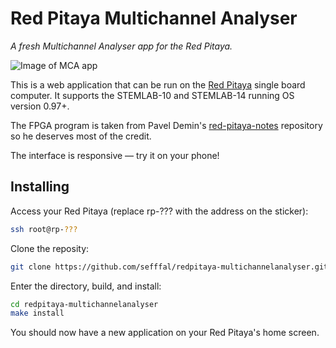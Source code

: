 # Red Pitaya Multichannel Analyser
*A fresh Multichannel Analyser app for the Red Pitaya.*

![Image of MCA app](https://raw.githubusercontent.com/sefffal/redpitaya-multichannelanalyser/master/assets/mca.png)

This is a web application that can be run on the [Red Pitaya](http://redpitaya.com/) single board computer.
It supports the STEMLAB-10 and STEMLAB-14 running OS version 0.97+.

The FPGA program is taken from Pavel Demin's [red-pitaya-notes](http://pavel-demin.github.io/red-pitaya-notes/) repository so he deserves most of the credit.

The interface is responsive &mdash; try it on your phone!


## Installing

Access your Red Pitaya (replace rp-??? with the address on the sticker):
~~~bash
ssh root@rp-???
~~~

Clone the reposity:
~~~bash
git clone https://github.com/sefffal/redpitaya-multichannelanalyser.git
~~~

Enter the directory, build, and install:
~~~bash
cd redpitaya-multichannelanalyser
make install
~~~

You should now have a new application on your Red Pitaya's home screen.
